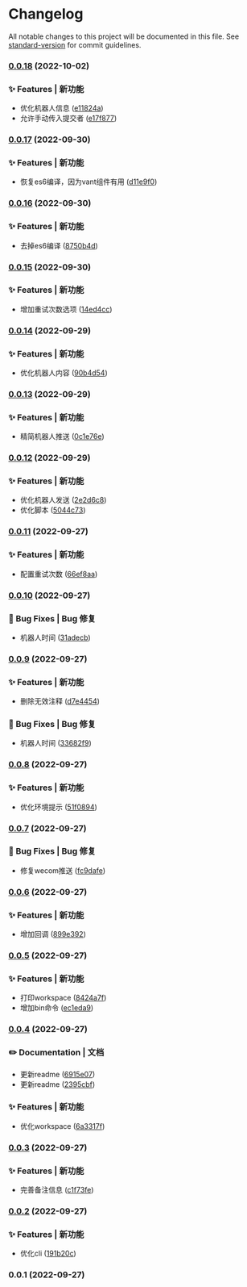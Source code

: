 # Changelog

All notable changes to this project will be documented in this file. See [standard-version](https://github.com/conventional-changelog/standard-version) for commit guidelines.

### [0.0.18](https://github.com/novlan1/light-mp-cli/compare/v0.0.17...v0.0.18) (2022-10-02)


### ✨ Features | 新功能

* 优化机器人信息 ([e11824a](https://github.com/novlan1/light-mp-cli/commit/e11824aff66f7e6213a0a75e123f07ada6b252b8))
* 允许手动传入提交者 ([e17f877](https://github.com/novlan1/light-mp-cli/commit/e17f87780272b7502bc69401011750afde777e91))

### [0.0.17](https://github.com/novlan1/light-mp-cli/compare/v0.0.16...v0.0.17) (2022-09-30)


### ✨ Features | 新功能

* 恢复es6编译，因为vant组件有用 ([d11e9f0](https://github.com/novlan1/light-mp-cli/commit/d11e9f02c0486d61e93a8658c7a2c3a1051e34b8))

### [0.0.16](https://github.com/novlan1/light-mp-cli/compare/v0.0.15...v0.0.16) (2022-09-30)


### ✨ Features | 新功能

* 去掉es6编译 ([8750b4d](https://github.com/novlan1/light-mp-cli/commit/8750b4d7cbd0f81c56975be0f76e15d8afe24ed9))

### [0.0.15](https://github.com/novlan1/light-mp-cli/compare/v0.0.14...v0.0.15) (2022-09-30)


### ✨ Features | 新功能

* 增加重试次数选项 ([14ed4cc](https://github.com/novlan1/light-mp-cli/commit/14ed4ccbd32b2d75c1296bfbf9595a7458e754ff))

### [0.0.14](https://github.com/novlan1/light-mp-cli/compare/v0.0.13...v0.0.14) (2022-09-29)


### ✨ Features | 新功能

* 优化机器人内容 ([90b4d54](https://github.com/novlan1/light-mp-cli/commit/90b4d54676bdeec35b0159e6a6effcabf307903d))

### [0.0.13](https://github.com/novlan1/light-mp-cli/compare/v0.0.12...v0.0.13) (2022-09-29)


### ✨ Features | 新功能

* 精简机器人推送 ([0c1e76e](https://github.com/novlan1/light-mp-cli/commit/0c1e76e95251c69dfcc731fc933eeba1163718ad))

### [0.0.12](https://github.com/novlan1/light-mp-cli/compare/v0.0.11...v0.0.12) (2022-09-29)


### ✨ Features | 新功能

* 优化机器人发送 ([2e2d6c8](https://github.com/novlan1/light-mp-cli/commit/2e2d6c824bec0385ee90b7841f14070fa8c359c1))
* 优化脚本 ([5044c73](https://github.com/novlan1/light-mp-cli/commit/5044c73c3ccd7c58092827f3054f32cd8d34894a))

### [0.0.11](https://github.com/novlan1/light-mp-cli/compare/v0.0.10...v0.0.11) (2022-09-27)


### ✨ Features | 新功能

* 配置重试次数 ([66ef8aa](https://github.com/novlan1/light-mp-cli/commit/66ef8aa55b81914ab9d1b07d7e85d82527aea331))

### [0.0.10](https://github.com/novlan1/light-mp-cli/compare/v0.0.9...v0.0.10) (2022-09-27)


### 🐛 Bug Fixes | Bug 修复

* 机器人时间 ([31adecb](https://github.com/novlan1/light-mp-cli/commit/31adecb699acfc147014abf9e4775000fcd3528c))

### [0.0.9](https://github.com/novlan1/light-mp-cli/compare/v0.0.8...v0.0.9) (2022-09-27)


### ✨ Features | 新功能

* 删除无效注释 ([d7e4454](https://github.com/novlan1/light-mp-cli/commit/d7e4454147b36f63b423dfb27ee946bb079b5160))


### 🐛 Bug Fixes | Bug 修复

* 机器人时间 ([33682f9](https://github.com/novlan1/light-mp-cli/commit/33682f9098b135eaf0a4e40e877c95585f1e0515))

### [0.0.8](https://github.com/novlan1/light-mp-cli/compare/v0.0.7...v0.0.8) (2022-09-27)


### ✨ Features | 新功能

* 优化环境提示 ([51f0894](https://github.com/novlan1/light-mp-cli/commit/51f089499a3d0b0103af6bd36b442d7d08d2b5fc))

### [0.0.7](https://github.com/novlan1/light-mp-cli/compare/v0.0.6...v0.0.7) (2022-09-27)


### 🐛 Bug Fixes | Bug 修复

* 修复wecom推送 ([fc9dafe](https://github.com/novlan1/light-mp-cli/commit/fc9dafedad4fe46fb9ea702651be9bc2db83ac72))

### [0.0.6](https://github.com/novlan1/light-mp-cli/compare/v0.0.5...v0.0.6) (2022-09-27)


### ✨ Features | 新功能

* 增加回调 ([899e392](https://github.com/novlan1/light-mp-cli/commit/899e3929fed20da09f6daea2d86e84fee0c767ea))

### [0.0.5](https://github.com/novlan1/light-mp-cli/compare/v0.0.4...v0.0.5) (2022-09-27)


### ✨ Features | 新功能

* 打印workspace ([8424a7f](https://github.com/novlan1/light-mp-cli/commit/8424a7f8145dadd1e393cbfc40593925fab47fcd))
* 增加bin命令 ([ec1eda9](https://github.com/novlan1/light-mp-cli/commit/ec1eda9ef4c74a01f39c84a22b3ddc83df273840))

### [0.0.4](https://github.com/novlan1/light-mp-cli/compare/v0.0.3...v0.0.4) (2022-09-27)


### ✏️ Documentation | 文档

* 更新readme ([6915e07](https://github.com/novlan1/light-mp-cli/commit/6915e07e2548ab1749662ca09a972463ea64b64b))
* 更新readme ([2395cbf](https://github.com/novlan1/light-mp-cli/commit/2395cbfba57f6f7125b57d182bb085e5e6344f02))


### ✨ Features | 新功能

* 优化workspace ([6a3317f](https://github.com/novlan1/light-mp-cli/commit/6a3317f1fa423deb299a54f0b6f3115d90ea2094))

### [0.0.3](https://github.com/novlan1/light-mp-cli/compare/v0.0.2...v0.0.3) (2022-09-27)


### ✨ Features | 新功能

* 完善备注信息 ([c1f73fe](https://github.com/novlan1/light-mp-cli/commit/c1f73fe2e005c0f6ce642406b8e46250d3b3e17d))

### [0.0.2](https://github.com/novlan1/light-mp-cli/compare/v0.0.1...v0.0.2) (2022-09-27)


### ✨ Features | 新功能

* 优化cli ([191b20c](https://github.com/novlan1/light-mp-cli/commit/191b20c9f5f50848f23763a9cab6359b5efd4952))

### 0.0.1 (2022-09-27)
